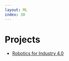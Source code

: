 ```yaml
---
layout: ML
index: 30
---
```


# Projects

+ [Robotics for Industry 4.0](http://r4i.ciirc.cvut.cz/)

 
